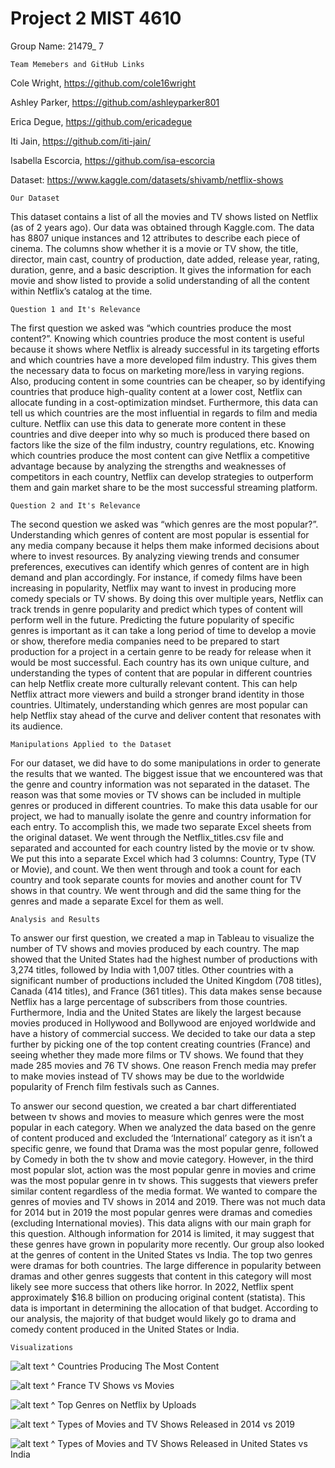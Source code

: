 
# Project 2 MIST 4610
Group Name: 21479_ 7

    Team Memebers and GitHub Links

Cole Wright, https://github.com/cole16wright

Ashley Parker, https://github.com/ashleyparker801 

Erica Degue, https://github.com/ericadegue

Iti Jain, https://github.com/iti-jain/

Isabella Escorcia, https://github.com/isa-escorcia

Dataset: https://www.kaggle.com/datasets/shivamb/netflix-shows 

    Our Dataset
This dataset contains a list of all the movies and TV shows listed on Netflix (as of 2 years ago). Our data was obtained through Kaggle.com. The data has 8807 unique instances and 12 attributes to describe each piece of cinema. The columns show whether it is a movie or TV show, the title, director, main cast, country of production, date added, release year, rating, duration, genre, and a basic description. It gives the information for each movie and show listed to provide a solid understanding of all the content within Netflix’s catalog at the time.  

    Question 1 and It's Relevance
The first question we asked was “which countries produce the most content?”.  Knowing which countries produce the most content is useful because it shows where Netflix is already successful in its targeting efforts and which countries have a more developed film industry. This gives them the necessary data to focus on marketing more/less in varying regions. Also, producing content in some countries can be cheaper, so by identifying countries that produce high-quality content at a lower cost, Netflix can allocate funding in a cost-optimization mindset. Furthermore, this data can tell us which countries are the most influential in regards to film and media culture. Netflix can use this data to generate more content in these countries and dive deeper into why so much is produced there based on factors like the size of the film industry, country regulations, etc. Knowing which countries produce the most content can give Netflix a competitive advantage because by analyzing the strengths and weaknesses of competitors in each country, Netflix can develop strategies to outperform them and gain market share to be the most successful streaming platform.

    Question 2 and It's Relevance
The second question we asked was “which genres are the most popular?”. Understanding which genres of content are most popular is essential for any media company because it helps them make informed decisions about where to invest resources. By analyzing viewing trends and consumer preferences, executives can identify which genres of content are in high demand and plan accordingly. For instance, if comedy films have been increasing in popularity, Netflix may want to invest in producing more comedy specials or TV shows. By doing this over multiple years, Netflix can track trends in genre popularity and predict which types of content will perform well in the future. Predicting the future popularity of specific genres is important as it can take a long period of time to develop a movie or show, therefore media companies need to be prepared to start production for a project in a certain genre to be ready for release when it would be most successful. Each country has its own unique culture, and understanding the types of content that are popular in different countries can help Netflix create more culturally relevant content. This can help Netflix attract more viewers and build a stronger brand identity in those countries. Ultimately, understanding which genres are most popular can help Netflix stay ahead of the curve and deliver content that resonates with its audience.

    Manipulations Applied to the Dataset 
For our dataset, we did have to do some manipulations in order to generate the results that we wanted. The biggest issue that we encountered was that the genre and country information was not separated in the dataset. The reason was that some movies or TV shows can be included in multiple genres or produced in different countries. To make this data usable for our project, we had to manually isolate the genre and country information for each entry.
To accomplish this, we made two separate Excel sheets from the original dataset. We went through the Netflix_titles.csv file and separated and accounted for each country listed by the movie or tv show. We put this into a separate Excel which had 3 columns: Country, Type (TV or Movie), and count. We then went through and took a count for each country and took separate counts for movies and another count for TV shows in that country. We went through and did the same thing for the genres and made a separate Excel for them as well.

    Analysis and Results
To answer our first question, we created a map in Tableau to visualize the number of TV shows and movies produced by each country. The map showed that the United States had the highest number of productions with 3,274 titles, followed by India with 1,007 titles. Other countries with a significant number of productions included the United Kingdom (708 titles), Canada (414 titles), and France (361 titles). This data makes sense because Netflix has a large percentage of subscribers from those countries. Furthermore, India and the United States are likely the largest because movies produced in Hollywood and Bollywood are enjoyed worldwide and have a history of commercial success. We decided to take our data a step further by picking one of the top content creating countries (France) and seeing whether they made more films or TV shows. We found that they made 285 movies and 76 TV shows. One reason French media may prefer to make movies instead of TV shows may be due to the worldwide popularity of French film festivals such as Cannes. 

To answer our second question, we created a bar chart differentiated between tv shows and movies to measure which genres were the most popular in each category. When we analyzed the data based on the genre of content produced and excluded the ‘International’ category as it isn’t a specific genre, we found that Drama was the most popular genre, followed by Comedy in both the tv show and movie category. However, in the third most popular slot, action was the most popular genre in movies and crime was the most popular genre in tv shows. This suggests that viewers prefer similar content regardless of the media format. We wanted to compare the genres of movies and TV shows in 2014 and 2019. There was not much data for 2014 but in 2019 the most popular genres were dramas and comedies (excluding International movies). This data aligns with our main graph for this question. Although information for 2014 is limited, it may suggest that these genres have grown in popularity more recently. Our group also looked at the genres of content in the United States vs India. The top two genres were dramas for both countries. The large difference in popularity between dramas and other genres suggests that content in this category will most likely see more success that others like horror.
 In 2022, Netflix spent approximately $16.8 billion on producing original content (statista). This data is important in determining the allocation of that budget. According to our analysis, the majority of that budget would likely go to drama and comedy content produced in the United States or India.


    Visualizations 
![alt text](https://github.com/cole16wright/SQL_PROJECT2/blob/main/top%205.png)
^ Countries Producing The Most Content

![alt text](https://github.com/cole16wright/SQL_PROJECT2/blob/main/franceGenre.png)
^ France TV Shows vs Movies

![alt text](https://github.com/cole16wright/SQL_PROJECT2/blob/main/topGenres.png)
^ Top Genres on Netflix by Uploads

![alt text](https://github.com/cole16wright/SQL_PROJECT2/blob/main/2014vs2019.png)
^ Types of Movies and TV Shows Released in 2014 vs 2019

![alt text](https://github.com/cole16wright/SQL_PROJECT2/blob/main/typesofMovie.png)
^ Types of Movies and TV Shows Released in United States vs India





